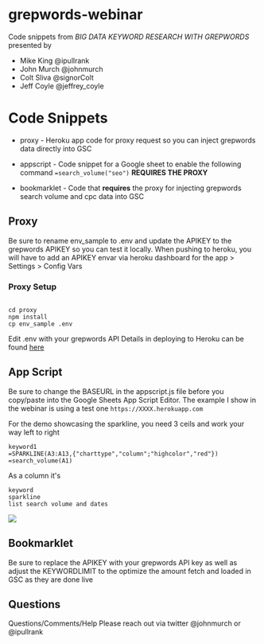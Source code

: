 # grepwords-webinar
Code snippets from *BIG DATA KEYWORD RESEARCH WITH GREPWORDS* presented by

* Mike King @ipullrank
* John Murch @johnmurch
* Colt Sliva @signorColt
* Jeff Coyle @jeffrey_coyle

# Code Snippets

* proxy - Heroku app code for proxy request so you can inject grepwords data directly into GSC

* appscript - Code snippet for a Google sheet to enable the following command
```=search_volume("seo")```
**REQUIRES THE PROXY**

* bookmarklet - Code that **requires** the proxy for injecting grepwords search volume and cpc data into GSC

## Proxy
Be sure to rename env_sample to .env and update the APIKEY to the grepwords APIKEY so you can test it locally. When pushing to heroku, you will have to add an APIKEY envar via heroku dashboard for the app > Settings > Config Vars

### Proxy Setup

```

cd proxy
npm install
cp env_sample .env

```

Edit .env with your grepwords API
Details in deploying to Heroku can be found [here](https://devcenter.heroku.com/articles/deploying-nodejs)


## App Script
Be sure to change the BASEURL in the appscript.js file before you copy/paste into the Google Sheets App Script Editor. The example I show in the webinar is using a test one
 ```https://XXXX.herokuapp.com```

For the demo showcasing the sparkline, you need 3 ceils and work your way left to right

```
keyword1
=SPARKLINE(A3:A13,{"charttype","column";"highcolor","red"})
=search_volume(A1)
```
As a column it's

```
keyword
sparkline
list search volume and dates
```
![](appscript/appscript-preview.png)


## Bookmarklet
Be sure to replace the APIKEY with your grepwords API key as well as adjust the KEYWORDLIMIT to the optimize the amount fetch and loaded in GSC as they are done live

## Questions

Questions/Comments/Help
Please reach out via twitter @johnmurch or @ipullrank